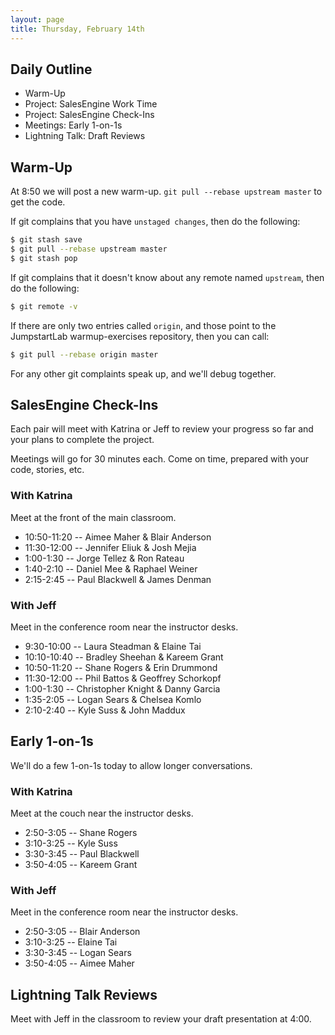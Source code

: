 ```yaml
---
layout: page
title: Thursday, February 14th
---
```


## Daily Outline

* Warm-Up
* Project: SalesEngine Work Time
* Project: SalesEngine Check-Ins
* Meetings: Early 1-on-1s
* Lightning Talk: Draft Reviews

## Warm-Up

At 8:50 we will post a new warm-up. `git pull --rebase upstream master` to get the code.

If git complains that you have `unstaged changes`, then do the following:

```sh
$ git stash save
$ git pull --rebase upstream master
$ git stash pop
```

If git complains that it doesn't know about any remote named `upstream`, then do the following:

```sh
$ git remote -v
```

If there are only two entries called `origin`, and those point to the JumpstartLab warmup-exercises repository, then you can call:

```sh
$ git pull --rebase origin master
```

For any other git complaints speak up, and we'll debug together.

## SalesEngine Check-Ins

Each pair will meet with Katrina or Jeff to review your progress so far and your plans to complete the project.

Meetings will go for 30 minutes each. Come on time, prepared with your code, stories, etc.

### With Katrina

Meet at the front of the main classroom.

* 10:50-11:20 -- Aimee Maher & Blair Anderson
* 11:30-12:00 -- Jennifer Eliuk & Josh Mejia
* 1:00-1:30 -- Jorge Tellez & Ron Rateau
* 1:40-2:10 -- Daniel Mee & Raphael Weiner
* 2:15-2:45 -- Paul Blackwell & James Denman

### With Jeff

Meet in the conference room near the instructor desks.

* 9:30-10:00 -- Laura Steadman & Elaine Tai
* 10:10-10:40 -- Bradley Sheehan & Kareem Grant
* 10:50-11:20 -- Shane Rogers & Erin Drummond
* 11:30-12:00 -- Phil Battos & Geoffrey Schorkopf
* 1:00-1:30 -- Christopher Knight & Danny Garcia
* 1:35-2:05 -- Logan Sears & Chelsea Komlo
* 2:10-2:40 -- Kyle Suss & John Maddux

## Early 1-on-1s

We'll do a few 1-on-1s today to allow longer conversations.

### With Katrina

Meet at the couch near the instructor desks.

* 2:50-3:05 -- Shane Rogers
* 3:10-3:25 -- Kyle Suss
* 3:30-3:45 -- Paul Blackwell
* 3:50-4:05 -- Kareem Grant

### With Jeff

Meet in the conference room near the instructor desks.

* 2:50-3:05 -- Blair Anderson
* 3:10-3:25 -- Elaine Tai
* 3:30-3:45 -- Logan Sears
* 3:50-4:05 -- Aimee Maher

## Lightning Talk Reviews

Meet with Jeff in the classroom to review your draft presentation at 4:00.
